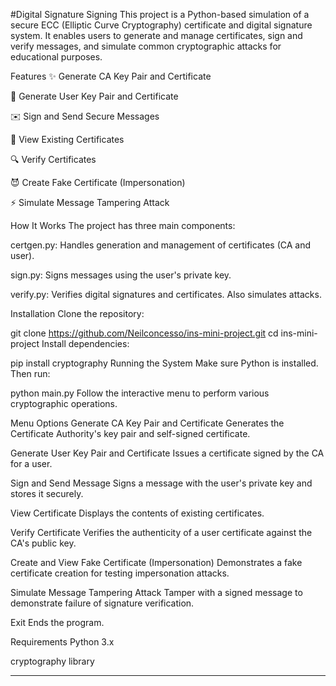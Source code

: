 #Digital Signature Signing
This project is a Python-based simulation of a secure ECC (Elliptic Curve Cryptography) certificate and digital signature system. It enables users to generate and manage certificates, sign and verify messages, and simulate common cryptographic attacks for educational purposes.

Features
✨ Generate CA Key Pair and Certificate

🔐 Generate User Key Pair and Certificate

✉️ Sign and Send Secure Messages

📄 View Existing Certificates

🔍 Verify Certificates

😈 Create Fake Certificate (Impersonation)

⚡ Simulate Message Tampering Attack

How It Works
The project has three main components:

certgen.py: Handles generation and management of certificates (CA and user).

sign.py: Signs messages using the user's private key.

verify.py: Verifies digital signatures and certificates. Also simulates attacks.

Installation
Clone the repository:

git clone https://github.com/Neilconcesso/ins-mini-project.git
cd ins-mini-project
Install dependencies:

pip install cryptography
Running the System
Make sure Python is installed. Then run:

python main.py
Follow the interactive menu to perform various cryptographic operations.

Menu Options
Generate CA Key Pair and Certificate
Generates the Certificate Authority's key pair and self-signed certificate.

Generate User Key Pair and Certificate
Issues a certificate signed by the CA for a user.

Sign and Send Message
Signs a message with the user's private key and stores it securely.

View Certificate
Displays the contents of existing certificates.

Verify Certificate
Verifies the authenticity of a user certificate against the CA's public key.

Create and View Fake Certificate (Impersonation)
Demonstrates a fake certificate creation for testing impersonation attacks.

Simulate Message Tampering Attack
Tamper with a signed message to demonstrate failure of signature verification.

Exit
Ends the program.


Requirements
Python 3.x

cryptography library

****
